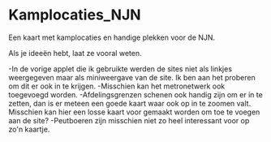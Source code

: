 # Kamplocaties_NJN
Een kaart met kamplocaties en handige plekken voor de NJN.

Als je ideeën hebt, laat ze vooral weten. 

-In de vorige applet die ik gebruikte werden de sites niet als linkjes weergegeven maar als miniweergave van de site. Ik ben aan het proberen om dit er ook in te krijgen.
-Misschien kan het metronetwerk ook toegevoegd worden.
-Afdelingsgrenzen schenen ook handig zijn om er in te zetten, dan is er meteen een goede kaart waar ook op in te zoomen valt. Misschien kan hier een losse kaart voor gemaakt worden om toe te voegen aan de site?
-Peutboeren zijn misschien niet zo heel interessant voor op zo'n kaartje.
